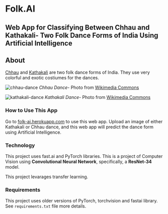 # Folk.AI

## Web App for Classifying Between Chhau and Kathakali- Two Folk Dance Forms of India Using Artificial Intelligence

## About

[Chhau][1] and [Kathakali][2] are two folk dance forms of India. They use
very colorful and exotic costiumes for the dances.

![chhau-dance][3]
*Chhau Dance*- Photo from [Wikimedia Commons][4]

![kathakali-dance][5]
*Kathakali Dance*- Photo from [Wikimedia Commons][6]

### How to Use This App

Go to [folk-ai.herokuapp.com][7] to use this web app.
Upload an image of either Kathakali or Chhau dance, and this web app will
predict the dance form using Artificial Intelligence.

### Technology

This project uses fast.ai and PyTorch libraries. This is a project of
Computer Vision using **Convolutional Neural Network**, specifically, a
**ResNet-34** model.

This project levarages transfer learning.

### Requirements

This project uses older versions of PyTorch, torchvision and fastai library.
See `requirements.txt` file more details.

[1]: https://en.wikipedia.org/wiki/Chhau_dance
[2]: https://en.wikipedia.org/wiki/Kathakali
[3]: https://upload.wikimedia.org/wikipedia/commons/d/d5/Chhau_dance.jpg
[4]: https://en.wikipedia.org/wiki/Chhau_dance#/media/File:Chhau_dance.jpg
[5]: https://upload.wikimedia.org/wikipedia/commons/1/1c/Kadhakali_at_Kerala_state_school_kalothsavam_2019_3.jpg
[6]: https://en.wikipedia.org/wiki/Kathakali#/media/File:Kadhakali_at_Kerala_state_school_kalothsavam_2019_3.jpg
[7]: https://folk-ai.herokuapp.com